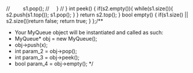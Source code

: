 //         s1.pop();
//     }
// }
int peek() {
if(s2.empty()){
while(s1.size()){
s2.push(s1.top());
s1.pop();
}
}
return s2.top();
}
bool empty() {
if(s1.size() || s2.size())return false;
return true;
}
};
​
/**
* Your MyQueue object will be instantiated and called as such:
* MyQueue* obj = new MyQueue();
* obj->push(x);
* int param_2 = obj->pop();
* int param_3 = obj->peek();
* bool param_4 = obj->empty();
*/